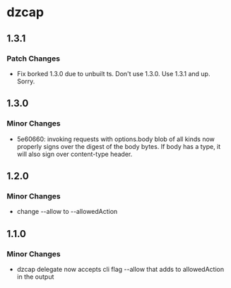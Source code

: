 # dzcap

## 1.3.1

### Patch Changes

- Fix borked 1.3.0 due to unbuilt ts. Don't use 1.3.0. Use 1.3.1 and up. Sorry.

## 1.3.0

### Minor Changes

- 5e60660: invoking requests with options.body blob of all kinds now properly signs over the digest of the body bytes. If body has a type, it will also sign over content-type header.

## 1.2.0

### Minor Changes

- change --allow to --allowedAction

## 1.1.0

### Minor Changes

- dzcap delegate now accepts cli flag --allow that adds to allowedAction in the output
